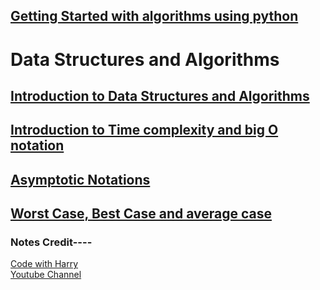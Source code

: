 
## <a href="algorithms_concepts">Getting Started with algorithms using python</a>
# Data Structures and Algorithms
## <a href="introduction_to_algorithms">Introduction to Data Structures and Algorithms</a>
## <a href="time_complexity">Introduction to Time complexity and big O notation</a>
## <a href="asymptotic_notations">Asymptotic Notations</a>
## <a href="cases">Worst Case, Best Case and average case</a>
### Notes Credit---- 
<a href="https://www.codewithharry.com/videos/data-structures-and-algorithms-in-hindi-4">Code with Harry</a><br>
 <a href="https://www.youtube.com/channel/UCeVMnSShP_Iviwkknt83cww" > Youtube Channel</a>
